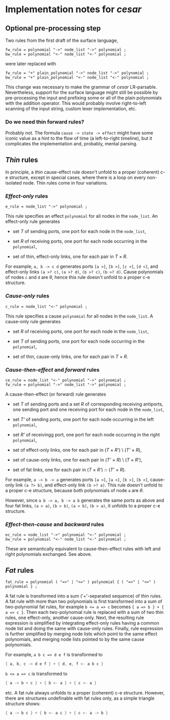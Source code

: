 Implementation notes for _cesar_
================================

## Optional pre-processing step

Two rules from the first draft of the surface language,

```ebnf
fw_rule = polynomial "->" node_list "->" polynomial ;
bw_rule = polynomial "<-" node_list "<-" polynomial ;
```

were later replaced with

```ebnf
fw_rule = "+" plain_polynomial "->" node_list "->" polynomial ;
bw_rule = "+" plain_polynomial "<-" node_list "<-" polynomial ;
```

This change was necessary to make the grammar of _cesar_ LR-parsable.
Nevertheless, support for the surface language might still be possible
by pre-processing the input and prefixing some or all of the plain
polynomials with the addition operator.  This would probably involve
right-to-left scanning of the input string, custom lexer
implementation, etc.

### Do we need thin forward rules?

Probably not.  The formula `cause -> state -> effect` might have some
iconic value as a hint to the flow of time (a left-to-right timeline),
but it complicates the implementation and, probably, mental parsing.

## _Thin_ rules

In principle, a _thin_ cause-effect rule doesn't unfold to a proper
(coherent) c-e structure, except in special cases, where there is a
loop on every non-isolated node.  Thin rules come in four variations.

### _Effect-only_ rules

```ebnf
e_rule = node_list "->" polynomial ;
```

This rule specifies an effect `polynomial` for all nodes in the
`node_list`.  An effect-only rule generates

  - set _T_ of sending ports, one port for each node in the
    `node_list`,

  - set _R_ of receiving ports, one port for each node occurring in
    the `polynomial`,

  - set of thin, effect-only links, one for each pair in _T_ &times;
    _R_.

For example, `a, b -> c d` generates ports `[a >]`, `[b >]`, `[c <]`,
`[d <]`, and effect-only links `(a >? c)`, `(a >? d)`, `(b >? c)`,
`(b >? d)`.  Cause polynomials of nodes `c` and `d` are _&theta;_,
hence this rule doesn't unfold to a proper c-e structure.

### _Cause-only_ rules

```ebnf
c_rule = node_list "<-" polynomial ;
```

This rule specifies a cause `polynomial` for all nodes in the
`node_list`.  A cause-only rule generates

  - set _R_ of receiving ports, one port for each node in the
    `node_list`,

  - set _T_ of sending ports, one port for each node occurring in the
    `polynomial`,

  - set of thin, cause-only links, one for each pair in _T_ &times;
    _R_.

### _Cause-then-effect_ and _forward_ rules

```ebnf
ce_rule = node_list "<-" polynomial "->" polynomial ;
fw_rule = polynomial "->" node_list "->" polynomial ;
```

A cause-then-effect (or forward) rule generates

  - set _T_ of sending ports and a set _R_ of corresponding receiving
    antiports, one sending port and one receiving port for each node
    in the `node_list`,

  - set _T'_ of sending ports, one port for each node occurring in the
    left `polynomial`,

  - set _R'_ of receivingg port, one port for each node occurring in
    the right `polynomial`,

  - set of effect-only links, one for each pair in (_T_ &times; _R'_) \\
    (_T'_ &times; _R_),

  - set of cause-only links, one for each pair in (_T'_ &times; _R_)
    \\ (_T_ &times; _R'_),

  - set of fat links, one for each pair in (_T_ &times; _R'_) &cap;
    (_T'_ &times; _R_).

For example, `a -> b -> a` generates ports `[a >]`, `[a <]`, `[b >]`,
`[b <]`, cause-only link `(a ?> b)`, and effect-only link `(b >? a)`.
This rule doesn't unfold to a proper c-e structure, because both
polynomials of node `a` are _&theta;_.

However, since `a b -> a, b -> a b` generates the same ports as above
and four fat links, `(a > a)`, `(b > b)`, `(a > b)`, `(b > a)`, it
unfolds to a proper c-e structure.

### _Effect-then-cause_ and _backward_ rules

```ebnf
ec_rule = node_list "->" polynomial "<-" polynomial ;
bw_rule = polynomial "<-" node_list "<-" polynomial ;
```

These are semantically equivalent to cause-then-effect rules with left
and right polynomials exchanged.  See above.

## _Fat_ rules

```ebnf
fat_rule = polynomial ( "=>" | "<=" ) polynomial { ( "=>" | "<=" ) polynomial } ;
```

A fat rule is transformed into a sum ('+'-separated sequence) of thin
rules.  A fat rule with more than two polynomials is first transformed
into a sum of two-polynomial fat rules, for example `b <= a => c`
becomes `{ a => b } + { a => c }`.  Then each two-polynomial rule is
replaced with a sum of two thin rules, one effect-only, another
cause-only.  Next, the resulting rule expression is simplified by
integrating effect-only rules having a common node list and doing the
same with cause-only rules.  Finally, rule expression is further
simplified by merging node lists which point to the same effect
polynomials, and merging node lists pointed to by the same cause
polynomials.

For example, `a b c => d e f` is transformed to

```rust
{ a, b, c -> d e f } + { d, e, f <- a b c }
```

`b <= a => c` is transformed to

```rust
{ a -> b + c } + { b <- a } + { c <- a }
```

etc.  A fat rule always unfolds to a proper (coherent) c-e structure.
However, there are structures undefinable with fat rules only, as a
simple triangle structure shows:

```rust
{ a -> b c } + { b <- a c } + { c <- a -> b }
```
